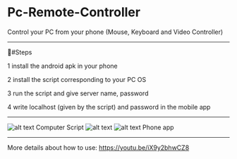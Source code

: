 # Pc-Remote-Controller

Control your PC from your phone (Mouse, Keyboard and Video Controller)


--------------------------------------
#ٍSteps

1 install the android apk in your phone

2 install the script corresponding to your PC OS

3 run the script and give server name, password

4 write localhost (given by the script) and password in the mobile app 

-----------------------------------------
![alt text](/home/omar/PycharmProjects/remote_app/files/Script.png)
Computer Script
![alt text](/home/omar/PycharmProjects/remote_app/files/Pic_1.png)
![alt text](/home/omar/PycharmProjects/remote_app/files/Pic_1.png)
Phone app

-----------------------------------------
More details about how to use: https://youtu.be/iX9y2bhwCZ8

